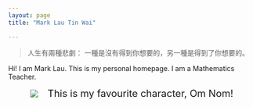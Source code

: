 ```yaml
---
layout: page
title: "Mark Lau Tin Wai"

---
```


> 人生有兩種悲劇： 一種是沒有得到你想要的，另一種是得到了你想要的。

Hi! I am Mark Lau. This is my personal homepage. I am a Mathematics Teacher.

  <style>
  .container {
  display: flex;
  align-items: center;
  justify-content: center
}

img {
  max-width: 100%;
  max-height:100%;
}

.text {
  font-size: 20px;
  padding-left: 20px;
}
  </style>
  <body>
    <div class="container">
      <div class="image">
        <img src="kram-mltw.github.io/om-nom-icon-notion.jpeg">
      </div>
      <div class="text">
        This is my favourite character, Om Nom!
      </div>
    </div>
  </body>
</html>

